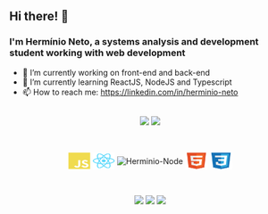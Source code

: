 ## Hi there! 👋

### I'm Hermínio Neto, a systems analysis and development student working with web development

- 🔭 I’m currently working on front-end and back-end
- 🌱 I’m currently learning ReactJS, NodeJS and Typescript
- 📫 How to reach me: https://linkedin.com/in/herminio-neto

##

<div align="center">
  <img height="150em" src="https://github-readme-stats.vercel.app/api?username=herminioneto&show_icons=true&theme=tokyonight&include_all_commits=true&count_private=true"/>
  <img height="150em" src="https://github-readme-stats.vercel.app/api/top-langs/?username=herminioneto&layout=compact&langs_count=7&theme=tokyonight"/>
</div>

##

<div align="center"><br>
  <img align="center" alt="Herminio-Js" height="30" width="40" src="https://raw.githubusercontent.com/devicons/devicon/master/icons/javascript/javascript-plain.svg">
  <img align="center" alt="Herminio-React" height="30" width="40" src="https://raw.githubusercontent.com/devicons/devicon/master/icons/react/react-original.svg">
  <img align="center" alt="Herminio-Node" height="30" width="40" src="https://cdn.jsdelivr.net/gh/devicons/devicon/icons/nodejs/nodejs-original.svg" />
  <img align="center" alt="Herminio-HTML" height="30" width="40" src="https://raw.githubusercontent.com/devicons/devicon/master/icons/html5/html5-original.svg">
  <img align="center" alt="Herminio-CSS" height="30" width="40" src="https://raw.githubusercontent.com/devicons/devicon/master/icons/css3/css3-original.svg">
</div>

##

<div align="center"><br>
  <a href = "mailto:herminio_neto@outlook.com" target="_blank"><img src="https://img.shields.io/badge/-Gmail-%23333?style=for-the-badge&logo=gmail&logoColor=white"></a>
  <a href="https://www.linkedin.com/in/herminio-neto" target="_blank"><img src="https://img.shields.io/badge/-LinkedIn-%230077B5?style=for-the-badge&logo=linkedin&logoColor=white"></a>
  <a href="https://instagram.com/herminiobsn" target="_blank"><img src="https://img.shields.io/badge/-Instagram-%23E4405F?style=for-the-badge&logo=instagram&logoColor=white"></a>
</div>
